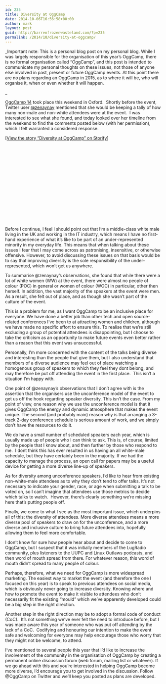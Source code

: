 ```yaml
---
id: 235
title: Diversity at OggCamp
date: 2014-10-06T16:56:58+00:00
author: mark
layout: post
guid: http://barrenfrozenwasteland.com/?p=235
permalink: /2014/10/diversity-at-oggcamp/
---
```

_Important note: This is a personal blog post on my personal blog. While I was largely responsible for the organisation of this year&#8217;s OggCamp, there is no formal organisation called &#8220;OggCamp&#8221;, and this post is intended to communicate my personal thoughts on these issues, not those of anyone else involved in past, present or future OggCamp events. At this point there are no plans regarding an OggCamp in 2015, as to where it will be, who will organise it, when or even whether it will happen.
  
_ 

[OggCamp 14](http://oggcamp.org) took place this weekend in Oxford.  Shortly before the event, Twitter user [@zenaynay](http://twitter.com/zenaynay) mentioned that she would be keeping a tally of how many non-male and non-white attendees were at the event.  I was interested to see what she found, and today looked over her timeline from the weekend to find the comments posted below (with her permission), which I felt warranted a considered response.

<div class="storify" style="height: 20em; overflow-y: scroll;">
  <noscript>
    [<a href="//storify.com/marxjohnson/diversity-at-oggcamp" target="_blank">View the story &#8220;Diversity at OggCamp&#8221; on Storify</a>]
  </noscript>
</div>

Before I continue, I feel I should point out that I&#8217;m a middle-class white male living in the UK and working in the IT industry, which means I have no first-hand experience of what it&#8217;s like to be part of an under-represented minority in my everyday life. This means that when talking about these issues I fear that I may come across as patronising, insensitive, or otherwise offensive. However, to avoid discussing these issues on that basis would be to say that improving diversity is the sole responsibility of the under-represented, which won&#8217;t get us anywhere.

To summarise @zenaynay&#8217;s observations, she found that while there were a lot of white women (WW) at the event, there were almost no people of colour (POC) in general or women of colour (WOC) in particular, other then herself. In addition, the vast majority of the speakers at the event were men. As a result, she felt out of place, and as though she wasn&#8217;t part of the culture of the event.

This is a problem for me, as I want OggCamp to be an inclusive place for everyone. We have done a better job than other tech and open source-related conferences I&#8217;ve been to at attracting women and children, although we have made no specific effort to ensure this. To realise that we&#8217;re still excluding a group of potential attendees is disappointing, but I choose to take the criticism as an opportunity to make future events even better rather than a reason that this event was unsuccessful.

Personally, I&#8217;m more concerned with the content of the talks being diverse and interesting than the people that give them, but I also understand that members of a diverse audience may feel out of place watching a homogenous group of speakers to which they feel they dont belong, and may therefore be put off attending the event in the first place.  This isn&#8217;t a situation I&#8217;m happy with.

One point of @zenaynay&#8217;s observations that I don&#8217;t agree with is the assertion that the organisers use the unconference model of the event to get us off the hook regarding speaker diversity. This isn&#8217;t the case. From my point of view, one reason why we use the unconference model is that it gives OggCamp the energy and dynamic atmosphere that makes the event unique. The second (and probably main) reason why is that arranging a 3-track 2-day conference schedule is serious amount of work, and we simply don&#8217;t have the resources to do it.

We do have a small number of scheduled speakers each year, which is usually made up of people who I can think to ask. This is, of course, limited by the people that I know about, and then further by those who respond to me.  I dont think this has ever resulted in us having an all white-male schedule, but they have certainly been in the majority. If we had the capacity to manage the process, an open call for papers may be a useful device for getting a more diverse line-up of speakers.

As for diversity among unconference speakers, I&#8217;d like to hear from existing non-white-male attendees as to why they don&#8217;t tend to offer talks. It&#8217;s not necessary to indicate your gender, race, or age when submitting a talk to be voted on, so I can&#8217;t imagine that attendees use those metrics to decide which talks to watch.  However, there&#8217;s clearly something we&#8217;re missing here that&#8217;s putting people off.

Finally, we come to what I see as the most important issue, which underpins all of this: the diversity of attendees. More diverse attendees means a more diverse pool of speakers to draw on for the unconference, and a more diverse and inclusive culture to bring future attendees into, hopefully allowing them to feel more comfortable.
  
I don&#8217;t know for sure how people hear about and decide to come to OggCamp, but I suspect that it was initially members of the LugRadio community, plus listeners to the UUPC and Linux Outlaws podcasts, and then word of mouth spread from there. For whatever reason, this word of mouth didn&#8217;t spread to many people of colour.

Perhaps, therefore, what we need for OggCamp is more widespread marketing. The easiest way to market the event (and therefore the one I focused on this year) is to speak to previous attendees on social media, which is obviously never going to increase diversity. Knowing where and how to promote the event to make it visible to attendees who don&#8217;t necessarily fit the existing &#8220;mould&#8221; which we&#8217;ve apparently developed could be a big step in the right direction.

Another step in the right direction may be to adopt a formal code of conduct (CoC).  It&#8217;s not something we&#8217;ve ever felt the need to introduce before, but I was made aware this year of someone who was put off attending by the lack of a CoC.  Codifying and honouring our intention to make the event safe and welcoming for everyone may help encourage those who worry that they might not be welcome, to attend.

I&#8217;ve mentioned to several people this year that I&#8217;d like to increase the involvement of the community in the organisation of OggCamp by creating a permanent online discussion forum (web forum, mailing list or whatever). If we go ahead with this and you&#8217;re interested in helping OggCamp become more diverse, I&#8217;d encourage you to get involved in the discussion. Follow @OggCamp on Twitter and we&#8217;ll keep you posted as plans are developed.